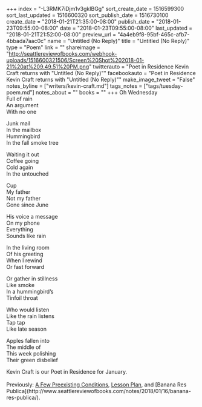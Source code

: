 +++
index = "-L3RMK7iDjm1v3gkIBGg"
sort_create_date = 1516599300
sort_last_updated = 1516600320
sort_publish_date = 1516730100
create_date = "2018-01-21T21:35:00-08:00"
publish_date = "2018-01-23T09:55:00-08:00"
date = "2018-01-23T09:55:00-08:00"
last_updated = "2018-01-21T21:52:00-08:00"
preview_url = "4a4eb9f8-95bf-465c-afb7-4bbada7aac0c"
name = "Untitled (No Reply)"
title = "Untitled (No Reply)"
type = "Poem"
link = ""
shareimage = "http://seattlereviewofbooks.com/webhook-uploads/1516600321506/Screen%20Shot%202018-01-21%20at%209.49.51%20PM.png"
twitterauto = "Poet in Residence Kevin Craft returns with \"Untitled (No Reply)\""
facebookauto = "Poet in Residence Kevin Craft returns with \"Untitled (No Reply)\""
make_image_tweet = "False"
notes_byline = ["writers/kevin-craft.md"]
tags_notes = ["tags/tuesday-poem.md"]
notes_about = ""
books = ""
+++
Oh Wednesday<br>
Full of rain<br>
An argument<br>
With no one

Junk mail<br>
In the mailbox<br>
Hummingbird<br>
In the fall smoke tree

Waiting it out<br>
Coffee going<br>
Cold again<br>
In the untouched

Cup<br>
My father<br>
Not my father<br>
Gone since June

His voice a message<br>
On my phone<br>
Everything<br>
Sounds like rain

In the living room<br>
Of his greeting<br>
When I rewind<br>
Or fast forward

Or gather in stillness<br>
Like smoke<br>
In a hummingbird’s<br>
Tinfoil throat

Who would listen<br>
Like the rain listens<br>
Tap tap<br>
Like late season

Apples fallen into<br>
The middle of<br>
This week polishing<br>
Their green disbelief

<p class="poem-footer">Kevin Craft is our Poet in Residence for January.<br><br>Previously: <a href="http://www.seattlereviewofbooks.com/notes/2018/01/02/a-few-preexisting-conditions/">A Few Preexisting Conditions</a>, <a href="http://www.seattlereviewofbooks.com/notes/2018/01/09/lesson-plan/">Lesson Plan</a>, and [Banana Res Publica](http://www.seattlereviewofbooks.com/notes/2018/01/16/banana-res-publica/).</p>